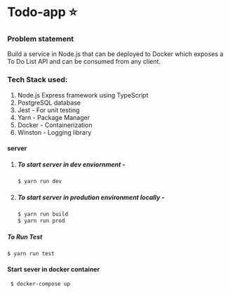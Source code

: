
# Todo-app :star:

### Problem statement
Build a service in Node.js that can be deployed to Docker which exposes a To Do List API and can be consumed from any client.

### Tech Stack used:
1. Node.js Express framework using TypeScript
2. PostgreSQL database
3.	Jest - For unit testing
4.	Yarn - Package Manager
5.	Docker - Containerization
6.	Winston - Logging library

#### server
1. ##### To start server in dev enviornment - 
    ```bash 
    $ yarn run dev
    ```
2. ##### To start server in prodution environment locally - 
    ```bash 
    $ yarn run build 
    $ yarn run prod 
    ```  

##### To Run Test
    $ yarn run test
   

#### Start sever in docker container 
     $ docker-compose up
